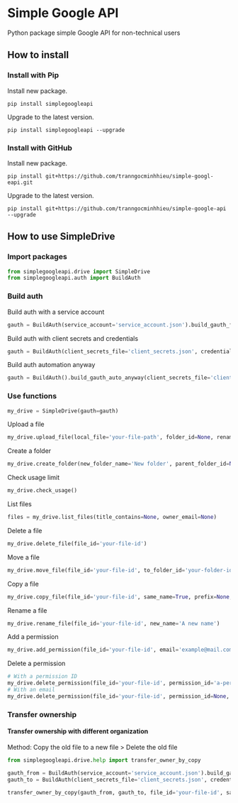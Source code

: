 # Simple Google API
Python package simple Google API for non-technical users

## How to install
### Install with Pip

Install new package.

```
pip install simplegoogleapi
```

Upgrade to the latest version.

```
pip install simplegoogleapi --upgrade
```

### Install with GitHub

Install new package.

```
pip install git+https://github.com/tranngocminhhieu/simple-googl-eapi.git
```

Upgrade to the latest version.

```
pip install git+https://github.com/tranngocminhhieu/simple-google-api --upgrade
```

## How to use SimpleDrive

### Import packages

```python
from simplegoogleapi.drive import SimpleDrive
from simplegoogleapi.auth import BuildAuth
```
### Build auth
Build auth with a service account
```python
gauth = BuildAuth(service_account='service_account.json').build_gauth_from_service_account()
```
Build auth with client secrets and credentials
```python
gauth = BuildAuth(client_secrets_file='client_secrets.json', credentials_file='credentials.json').build_gauth_from_client_secrets()
```
Build auth automation anyway
```python
gauth = BuildAuth().build_gauth_auto_anyway(client_secrets_file='client_secrets.json', credentials_file='credentials.json', credentials_raw='https://rentry.co/example/raw', service_account_json='service_account.json')
```

### Use functions
```python
my_drive = SimpleDrive(gauth=gauth)
```
Upload a file
```python
my_drive.upload_file(local_file='your-file-path', folder_id=None, rename=None)
```
Create a folder
```python
my_drive.create_folder(new_folder_name='New folder', parent_folder_id=None)
```
Check usage limit
```python
my_drive.check_usage()
```
List files
```python
files = my_drive.list_files(title_contains=None, owner_email=None)
```
Delete a file
```python
my_drive.delete_file(file_id='your-file-id')
```
Move a file
```python
my_drive.move_file(file_id='your-file-id', to_folder_id='your-folder-id')
```
Copy a file
```python
my_drive.copy_file(file_id='your-file-id', same_name=True, prefix=None, suffix=None, to_folder_id=None)
```
Rename a file
```python
my_drive.rename_file(file_id='your-file-id', new_name='A new name')
```
Add a permission
```python
my_drive.add_permission(file_id='your-file-id', email='example@mail.com', role='reader')
```
Delete a permission
```python
# With a permission ID
my_drive.delete_permission(file_id='your-file-id', permission_id='a-permission-id', email=None)
# With an email
my_drive.delete_permission(file_id='your-file-id', permission_id=None, email='example@mail.com')
```
### Transfer ownership

#### Transfer ownership with different organization
Method: Copy the old file to a new file > Delete the old file
```python
from simplegoogleapi.drive.help import transfer_owner_by_copy
```
```python
gauth_from = BuildAuth(service_account='service_account.json').build_gauth_from_service_account()
gauth_to = BuildAuth(client_secrets_file='client_secrets.json', credentials_file='credentials.json').build_gauth_from_client_secrets()
```
```python
transfer_owner_by_copy(gauth_from, gauth_to, file_id='your-file-id', same_name=True)
```